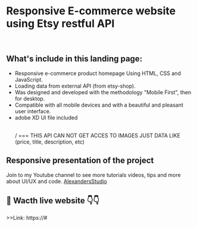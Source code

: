 <h1>Responsive E-commerce website using Etsy restful API</h1><br/>
<h2>What's include in this landing page:</h2>
<ul>
<li>Responsive e-commerce product homepage Using HTML, CSS and JavaScript.</li>
<li>Loading data from external API (from etsy-shop).</li>
<li>Was designed and developed with the methodology "Mobile First", then for desktop.</li>
<li>Compatible with all mobile devices and with a beautiful and pleasant user interface.</li>
<li>adobe XD UI file included </li><br />
  <p>  / === THIS API CAN NOT GET ACCES TO IMAGES JUST DATA LIKE (price, title, description, etc)</p>
  
</ul>
<h2>Responsive presentation of the project</h2>
<p>Join to my Youtube channel to see more tutorials videos, tips and more about UI/UX and code. 
<a href="https://www.youtube.com/c/DesignWeblondon"> AlexandersStudio</a></p>

<h2>🎥 Wacth live website 👇👇</h2>
>>Link: https://#
<p></p>
